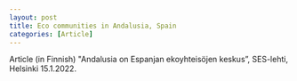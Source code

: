 ```yaml
---
layout: post
title: Eco communities in Andalusia, Spain
categories: [Article]
---
```

Article (in Finnish) "Andalusia on Espanjan ekoyhteisöjen keskus”, SES-lehti, Helsinki 15.1.2022.
